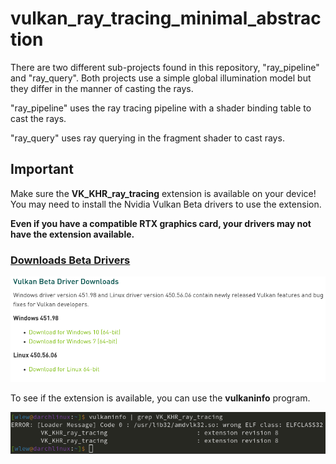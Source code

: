 # vulkan_ray_tracing_minimal_abstraction

There are two different sub-projects found in this repository, "ray_pipeline" and "ray_query". Both projects use a simple global illumination model but they differ in the manner of casting the rays.

"ray_pipeline" uses the ray tracing pipeline with a shader binding table to cast the rays.

"ray_query" uses ray querying in the fragment shader to cast rays.


## Important

Make sure the **VK_KHR_ray_tracing** extension is available on your device! You may need to install the Nvidia Vulkan Beta drivers to use the extension.

**Even if you have a compatible RTX graphics card, your drivers may not have the extension available.**

### [**Downloads Beta Drivers**](https://developer.nvidia.com/vulkan-driver)

![beta-drivers](resources/drivers.png)

To see if the extension is available, you can use the **vulkaninfo** program.

![vulkaninfo](resources/vulkaninfo.png)